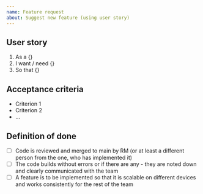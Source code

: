 ```yaml
---
name: Feature request
about: Suggest new feature (using user story)
---
```


## User story
1. As a {}
2. I want / need {}
3. So that {}

## Acceptance criteria
* Criterion 1
* Criterion 2
* ...

## Definition of done
- [ ] Code is reviewed and merged to main by RM (or at least a different person from the one, who has implemented it)
- [ ] The code builds without errors or if there are any - they are noted down and clearly communicated with the team
- [ ] A feature is to be implemented so that it is scalable on different devices and works consistently for the rest of the team
